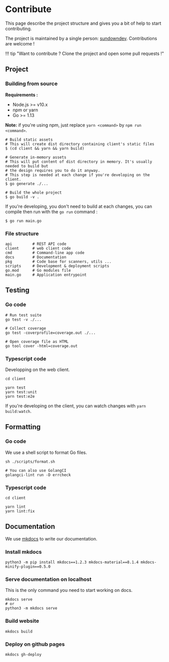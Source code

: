 # Contribute

This page describe the project structure and gives you a bit of help to start contributing.

The project is maintained by a single person: [sundowndev](https://github.com/sundowndev). Contributions are welcome !

!!! tip "Want to contribute ? Clone the project and open some pull requests !"

## Project

### Building from source

**Requirements :**

- Node.js >= v10.x
- npm or yarn
- Go >= 1.13

**Note:** if you're using npm, just replace `yarn <command>` by `npm run <command>`.

```shell
# Build static assets
# This will create dist directory containing client's static files
$ (cd client && yarn && yarn build)

# Generate in-memory assets
# This will put content of dist directory in memory. It's usually needed to build but
# the design requires you to do it anyway.
# This step is needed at each change if you're developing on the client.
$ go generate ./...

# Build the whole project
$ go build -v .
```

If you're developing, you don't need to build at each changes, you can compile then run with the `go run` command :

```
$ go run main.go
```

### File structure

```shell
api         # REST API code
client      # web client code
cmd         # Command-line app code
docs        # Documentation
pkg         # Code base for scanners, utils ...
scripts     # Development & deployment scripts
go.mod      # Go modules file
main.go     # Application entrypoint
```

## Testing

### Go code

```shell
# Run test suite
go test -v ./...

# Collect coverage
go test -coverprofile=coverage.out ./...

# Open coverage file as HTML
go tool cover -html=coverage.out
```

### Typescript code

Developping on the web client.

```shell
cd client

yarn test
yarn test:unit
yarn test:e2e
```

If you're developing on the client, you can watch changes with `yarn build:watch`.

## Formatting

### Go code

We use a shell script to format Go files.

```shell
sh ./scripts/format.sh

# You can also use GolangCI
golangci-lint run -D errcheck
```

### Typescript code

```shell
cd client

yarn lint
yarn lint:fix
```

## Documentation

We use [mkdocs](https://www.mkdocs.org/) to write our documentation.

### Install mkdocs

```shell
python3 -m pip install mkdocs==1.2.3 mkdocs-material==8.1.4 mkdocs-minify-plugin==0.5.0
```

### Serve documentation on localhost

This is the only command you need to start working on docs.

```shell
mkdocs serve
# or
python3 -m mkdocs serve
```

### Build website

```shell
mkdocs build
```

### Deploy on github pages

```shell
mkdocs gh-deploy
```
